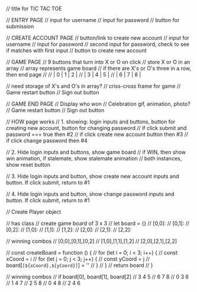 // title for TIC TAC TOE

// ENTRY PAGE
// input for username
// input for password
// button for submission

// CREATE ACCOUNT PAGE
// button/link to create new account
// input for username
// input for password
// second input for password, check to see if matches with first input
// button to create new account

// GAME PAGE
// 9 buttons that turn into X or O on click
    // store X or O in an array
    // array represents game board
    // if there are X's or O's three in a row, then end page
    //
    //   | 0 | 1 | 2 |
    //   | 3 | 4 | 5 |
    //   | 6 | 7 | 8 |

// need storage of X's and O's in array?
// criss-cross frame for game
// Game restart button
// Sign out button

// GAME END PAGE
// Display who won
// Celebration gif, animation, photo?
// Game restart button
// Sign out button


// HOW page works
// 1. showing: login inputs and buttons, button for creating new account, button for changing password
// if click submit and password === true then #2
// if click create new account button then #3
// if click change password then #4

// 2. Hide login inputs and buttons, show game board
// if WIN, then show win animation, if stalemate, show stalemate animation
// both instances, show reset button

// 3. Hide login inputs and button, show create new account inputs and button. If click submit, return to #1

// 4. Hide login inputs and button, show change password inputs and button. If click submit, return to #1

// Create Player object

// has class
// create game board of 3 x 3
// let board = {}
// [0,0]:
// [0,1]:
// [0,2]:
// [1,0]:
// [1,1]:
// [1,2]:
// [2,0]:
// [2,1]:
// [2,2]:

// winning combos
// [0,0],[0,1],[0,2]
// [1,0],[1,1],[1,2]
// [2,0],[2,1],[2,2]

// const createBoard = function () {
//   for (let i = 0; i < 3; i++) {
//     const xCoord = i
//     for (let j = 0; j < 3; j++) {
//       const yCoord = j
//       board[`[${xCoord},${yCoord}]`] = ''
//     }
//   }
//   return board
// }

// winning combos
// if board[0], board[1], board[2]
// 3 4 5
// 6 7 8
// 0 3 6
// 1 4 7
// 2 5 8
// 0 4 8
// 2 4 6
